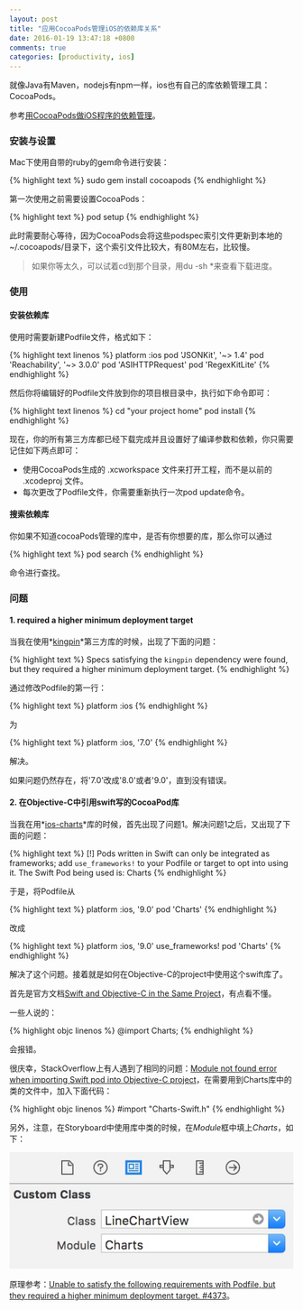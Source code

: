 ```yaml
---
layout: post
title: "应用CocoaPods管理iOS的依赖库关系"
date: 2016-01-19 13:47:18 +0800
comments: true
categories: [productivity, ios]
---
```


就像Java有Maven，nodejs有npm一样，ios也有自己的库依赖管理工具：CocoaPods。

<!-- more -->
参考[用CocoaPods做iOS程序的依赖管理](http://www.cnblogs.com/iyuanxiaojun/p/4465850.html)。


### 安装与设置
Mac下使用自带的ruby的gem命令进行安装：

{% highlight text %}
sudo gem install cocoapods
{% endhighlight %}

第一次使用之前需要设置CocoaPods：

{% highlight text %}
pod setup
{% endhighlight %}

此时需要耐心等待，因为CocoaPods会将这些podspec索引文件更新到本地的 ~/.cocoapods/目录下，这个索引文件比较大，有80M左右，比较慢。

> 如果你等太久，可以试着cd到那个目录，用du -sh *来查看下载进度。

### 使用

#### 安装依赖库

使用时需要新建Podfile文件，格式如下：

{% highlight text linenos %}
platform :ios
pod 'JSONKit',       '~> 1.4'
pod 'Reachability',  '~> 3.0.0'
pod 'ASIHTTPRequest'
pod 'RegexKitLite'
{% endhighlight %}

然后你将编辑好的Podfile文件放到你的项目根目录中，执行如下命令即可：

{% highlight text linenos %}
cd "your project home"
pod install
{% endhighlight %}

现在，你的所有第三方库都已经下载完成并且设置好了编译参数和依赖，你只需要记住如下两点即可：

* 使用CocoaPods生成的 .xcworkspace 文件来打开工程，而不是以前的 .xcodeproj 文件。
* 每次更改了Podfile文件，你需要重新执行一次pod update命令。

#### 搜索依赖库

你如果不知道cocoaPods管理的库中，是否有你想要的库，那么你可以通过

{% highlight text %}
pod search
{% endhighlight %}

命令进行查找。

### 问题

#### 1. required a higher minimum deployment target

当我在使用*[kingpin](https://github.com/itsbonczek/kingpin)*第三方库的时候，出现了下面的问题：

{% highlight text %}
Specs satisfying the `kingpin` dependency were found, but they required a higher minimum deployment target.
{% endhighlight %}

通过修改Podfile的第一行：

{% highlight text %}
platform :ios
{% endhighlight %}

为

{% highlight text %}
platform :ios, '7.0'
{% endhighlight %}

解决。

如果问题仍然存在，将'7.0'改成'8.0'或者'9.0'，直到没有错误。

#### 2. 在Objective-C中引用swift写的CocoaPod库

当我在用*[ios-charts](https://github.com/danielgindi/ios-charts)*库的时候，首先出现了问题1。解决问题1之后，又出现了下面的问题：

{% highlight text %}
[!] Pods written in Swift can only be integrated as frameworks; add `use_frameworks!` to your Podfile or target to opt into using it. The Swift Pod being used is: Charts
{% endhighlight %}

于是，将Podfile从

{% highlight text %}
platform :ios, '9.0'
pod 'Charts'
{% endhighlight %}

改成

{% highlight text %}
platform :ios, '9.0'
use_frameworks!
pod 'Charts'
{% endhighlight %}

解决了这个问题。接着就是如何在Objective-C的project中使用这个swift库了。

首先是官方文档[Swift and Objective-C in the Same Project](https://developer.apple.com/library/ios/documentation/Swift/Conceptual/BuildingCocoaApps/MixandMatch.html#//apple_ref/doc/uid/TP40014216-CH10-XID_77)，有点看不懂。

一些人说的：

{% highlight objc linenos %}
@import Charts;
{% endhighlight %}

会报错。

很庆幸，StackOverflow上有人遇到了相同的问题：[Module not found error when importing Swift pod into Objective-C project](http://stackoverflow.com/questions/33931517/module-not-found-error-when-importing-swift-pod-into-objective-c-project)，在需要用到Charts库中的类的文件中，加入下面代码：

{% highlight objc linenos %}
#import "Charts-Swift.h"
{% endhighlight %}

另外，注意，在Storyboard中使用库中类的时候，在*Module*框中填上*Charts*，如下：

![using_lib_class_in_storyboard](/images/using_lib_class_in_storyboard.jpg)

原理参考：[Unable to satisfy the following requirements with Podfile, but they required a higher minimum deployment target. #4373](https://github.com/CocoaPods/CocoaPods/issues/4373)。
